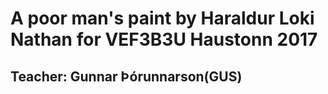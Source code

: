 # A poor man's paint by Haraldur Loki Nathan for VEF3B3U Haustonn 2017

## Teacher: Gunnar Þórunnarson(GUS)